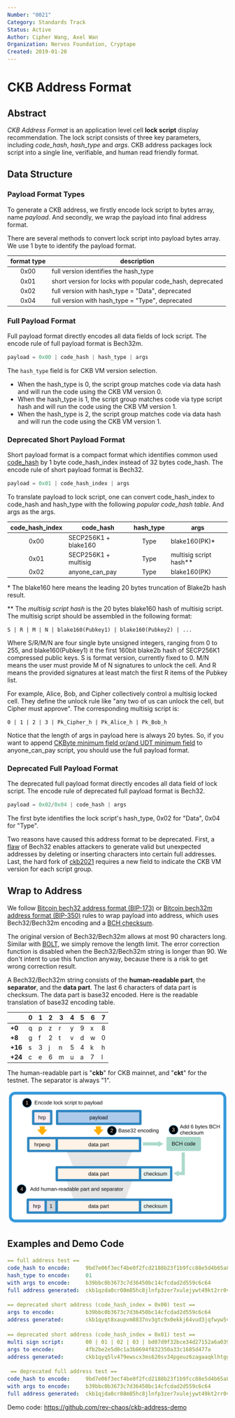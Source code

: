 ```yaml
---
Number: "0021"
Category: Standards Track
Status: Active
Author: Cipher Wang, Axel Wan
Organization: Nervos Foundation, Cryptape
Created: 2019-01-20
---
```


# CKB Address Format

## Abstract

*CKB Address Format* is an application level cell **lock script** display recommendation. The lock script consists of three key parameters, including *code_hash*, *hash_type* and *args*. CKB address packages lock script into a single line, verifiable, and human read friendly format.

## Data Structure

### Payload Format Types

To generate a CKB address, we firstly encode lock script to bytes array, name *payload*. And secondly, we wrap the payload into final address format.

There are several methods to convert lock script into payload bytes array. We use 1 byte to identify the payload format.

| format type |                   description                                |
|:-----------:|--------------------------------------------------------------|
|  0x00       | full version identifies the hash_type                        |
|  0x01       | short version for locks with popular code_hash, deprecated   |
|  0x02       | full version with hash_type = "Data", deprecated             |
|  0x04       | full version with hash_type = "Type", deprecated             |

### Full Payload Format

Full payload format directly encodes all data fields of lock script.
The encode rule of full payload format is Bech32m.

```c
payload = 0x00 | code_hash | hash_type | args
```

The `hash_type` field is for CKB VM version selection.

* When the hash_type is 0, the script group matches code via data hash and will run the code using the CKB VM version 0.
* When the hash_type is 1, the script group matches code via type script hash and will run the code using the CKB VM version 1.
* When the hash_type is 2, the script group matches code via data hash and will run the code using the CKB VM version 1.

### Deprecated Short Payload Format

Short payload format is a compact format which identifies common used [code_hash][genesis-script-list] by 1 byte code_hash_index instead of 32 bytes code_hash.
The encode rule of short payload format is Bech32.

```c
payload = 0x01 | code_hash_index | args
```

To translate payload to lock script, one can convert code_hash_index to code_hash and hash_type with the following *popular code_hash table*. And args as the args.

| code_hash_index |        code_hash     |   hash_type  |          args           |
|:---------------:|----------------------|:------------:|-------------------------|
|      0x00       | SECP256K1 + blake160 |     Type     |  blake160(PK)*          |
|      0x01       | SECP256K1 + multisig |     Type     |  multisig script hash** |
|      0x02       | anyone_can_pay       |     Type     |  blake160(PK)           |

\* The blake160 here means the leading 20 bytes truncation of Blake2b hash result.

\*\* The *multisig script hash* is the 20 bytes blake160 hash of multisig script. The multisig script should be assembled in the following format:

```
S | R | M | N | blake160(Pubkey1) | blake160(Pubkey2) | ...
```

Where S/R/M/N are four single byte unsigned integers, ranging from 0 to 255, and blake160(Pubkey1) it the first 160bit blake2b hash of SECP256K1 compressed public keys. S is format version, currently fixed to 0. M/N means the user must provide M of N signatures to unlock the cell. And R means the provided signatures at least match the first R items of the Pubkey list.

For example, Alice, Bob, and Cipher collectively control a multisig locked cell. They define the unlock rule like "any two of us can unlock the cell, but Cipher must approve". The corresponding multisig script is:

```
0 | 1 | 2 | 3 | Pk_Cipher_h | Pk_Alice_h | Pk_Bob_h
```

Notice that the length of args in payload here is always 20 bytes. So, if you want to append [CKByte minimum field or/and UDT minimum field](https://github.com/nervosnetwork/rfcs/blob/master/rfcs/0026-anyone-can-pay/0026-anyone-can-pay.md#script-structure) to anyone_can_pay script, you should use the full payload format.

### Deprecated Full Payload Format

The deprecated full payload format directly encodes all data field of lock script.
The encode rule of deprecated full payload format is Bech32.

```c
payload = 0x02/0x04 | code_hash | args
```

The first byte identifies the lock script's hash_type, 0x02 for "Data", 0x04 for "Type".

Two reasons have caused this address format to be deprecated. First, a [flaw](https://github.com/sipa/bech32/issues/51) of Bech32 enables attackers to generate valid but unexpected addresses by deleting or inserting characters into certain full addresses. Last, the hard fork of [ckb2021](https://github.com/nervosnetwork/rfcs/blob/master/rfcs/0037-ckb2021/0037-ckb2021.md) requires a new field to indicate the CKB VM version for each script group.

## Wrap to Address

We follow [Bitcoin bech32 address format (BIP-173)][bip173] or [Bitcoin bech32m address format (BIP-350)][bip350] rules to wrap payload into address, which uses Bech32/Bech32m encoding and a [BCH checksum][bch].

The original version of Bech32/Bech32m allows at most 90 characters long. Similar with [BOLT][BOLT_url], we simply remove the length limit. The error correction function is disabled when the Bech32/Bech32m string is longer than 90. We don't intent to use this function anyway, because there is a risk to get wrong correction result.

A Bech32/Bech32m string consists of the **human-readable part**, the **separator**, and the **data part**. The last 6 characters of data part is checksum. The data part is base32 encoded. Here is the readable translation of base32 encoding table.

|       |0|1|2|3|4|5|6|7|
|-------|-|-|-|-|-|-|-|-|
|**+0** |q|p|z|r|y|9|x|8|
|**+8** |g|f|2|t|v|d|w|0|
|**+16**|s|3|j|n|5|4|k|h|
|**+24**|c|e|6|m|u|a|7|l|

The human-readable part is "**ckb**" for CKB mainnet, and "**ckt**" for the testnet. The separator is always "1".

![](images/ckb-address.png)

## Examples and Demo Code

```yml
== full address test ==
code_hash to encode:     9bd7e06f3ecf4be0f2fcd2188b23f1b9fcc88e5d4b65a8637b17723bbda3cce8
hash_type to encode:     01
with args to encode:     b39bbc0b3673c7d36450bc14cfcdad2d559c6c64
full address generated:  ckb1qzda0cr08m85hc8jlnfp3zer7xulejywt49kt2rr0vthywaa50xwsqdnnw7qkdnnclfkg59uzn8umtfd2kwxceqxwquc4

== deprecated short address (code_hash_index = 0x00) test ==
args to encode:          b39bbc0b3673c7d36450bc14cfcdad2d559c6c64
address generated:       ckb1qyqt8xaupvm8837nv3gtc9x0ekkj64vud3jqfwyw5v

== deprecated short address (code_hash_index = 0x01) test ==
multi sign script:       00 | 01 | 02 | 03 | bd07d9f32bce34d27152a6a0391d324f79aab854 | 094ee28566dff02a012a66505822a2fd67d668fb | 4643c241e59e81b7876527ebff23dfb24cf16482
args to encode:          4fb2be2e5d0c1a3b8694f832350a33c1685d477a
address generated:       ckb1qyq5lv479ewscx3ms620sv34pgeuz6zagaaqklhtgg

 == deprecated full address test ==
code_hash to encode:     9bd7e06f3ecf4be0f2fcd2188b23f1b9fcc88e5d4b65a8637b17723bbda3cce8
with args to encode:     b39bbc0b3673c7d36450bc14cfcdad2d559c6c64
full address generated:  ckb1qjda0cr08m85hc8jlnfp3zer7xulejywt49kt2rr0vthywaa50xw3vumhs9nvu786dj9p0q5elx66t24n3kxgj53qks
```

Demo code: https://github.com/rev-chaos/ckb-address-demo

[bip173]: https://github.com/bitcoin/bips/blob/master/bip-0173.mediawiki

[bip350]: https://github.com/sipa/bips/blob/bip-bech32m/bip-0350.mediawiki

[bch]: https://en.wikipedia.org/wiki/BCH_code

[BOLT_url]: https://github.com/lightningnetwork/lightning-rfc/blob/master/11-payment-encoding.md

[multisig_code]: https://github.com/nervosnetwork/ckb-system-scripts/blob/master/c/secp256k1_blake160_multisig_all.c

[genesis-script-list]: https://github.com/nervosnetwork/rfcs/blob/master/rfcs/0024-ckb-genesis-script-list/0024-ckb-genesis-script-list.md
